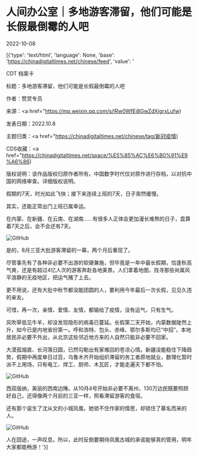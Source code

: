 # 人间办公室｜多地游客滞留，他们可能是长假最倒霉的人吧

2022-10-08

[{'type': 'text/html', 'language': None, 'base': 'https://chinadigitaltimes.net/chinese/feed', 'value': '

CDT 档案卡

标题：多地游客滞留，他们可能是长假最倒霉的人吧

作者：赞赏专员

来源：<a href="https://mp.weixin.qq.com/s/lRw0WfEj8GwZdXigrxLufw)

发表日期：2022.10.8

主题归类：<a href="https://chinadigitaltimes.net/chinese/tag/新冠疫情)

CDS收藏：<a href="https://chinadigitaltimes.net/space/%E5%85%AC%E6%B0%91%E9%A6%86)

版权说明：该作品版权归原作者所有。中国数字时代仅对原作进行存档，以对抗中国的网络审查。详细版权说明。





假期的7天，时光如此飞快；接下来连续上班的7天，日子突然缓慢。

其实，还能正常出门上班已属幸运。

在内蒙、在新疆、在云南、在湖南&#8230;&#8230;有很多人正体会更加漫长难熬的日子，盘算着7天之后，会不会还有7天。

![GitHub](https://chinadigitaltimes.net/chinese/files/2022/10/post-687961-6341591884ef7.png)

是的，8月三亚大批游客滞留的一幕，两个月后重现了。

尽管事先有了各种非必要不出游的软硬兼施，但毕竟是一年中最长假期，恰逢秋高气爽，还是有超过4亿人次的游客奔赴各地美景。人们拿着地图，找寻那些尚属风平浪静的无疫地区，把运气赌了上去。

更不用说，还有大批中秋节都没能团圆的人，要利用今年最后一次长假，见见久违的亲友。

可惜，再一次，亲情、爱情、友情，都输给了疫情，没有运气，只有生气。

风吹草低见牛羊，却没发现隐形的病毒已蔓延。长假第二天开始，内蒙数据陡然上升，如今已是内地省份第一。呼和浩特、包头、赤峰、鄂尔多斯均已“中招”，本地居民非必要不外出，从北京这些邻近地方来的人自然只能非必要不回家。

大漠孤烟直、长河落日圆，已然勾勒出有家难回的苍凉心情。新疆没能稳住下降趋势，假期中再度单日过百，乌鲁木齐开始组织滞留的务工者原地就业，数理化暂时派不上用场，只有电工、焊工、厨师、木瓦匠，才能走遍天下都不怕。

![GitHub](https://chinadigitaltimes.net/chinese/files/2022/10/post-687961-634159188cad0.png)

西双版纳，美丽的西南边陲。从10月4号开始非必要不离州，130万边民既要照顾好自己，还得像两个月前的三亚一样，照看滞留游客的食宿。

还有那个诞生了沈从文的小城凤凰，她锁不住作家的情思，却锁住了慕名而来的人。

![GitHub](https://chinadigitaltimes.net/chinese/files/2022/10/post-687961-634159189556c.png)

人在囧途，一声叹息。所以，此时反倒要期待凤凰古城的承诺能够真的管用，明年大家都能畅游！'}]